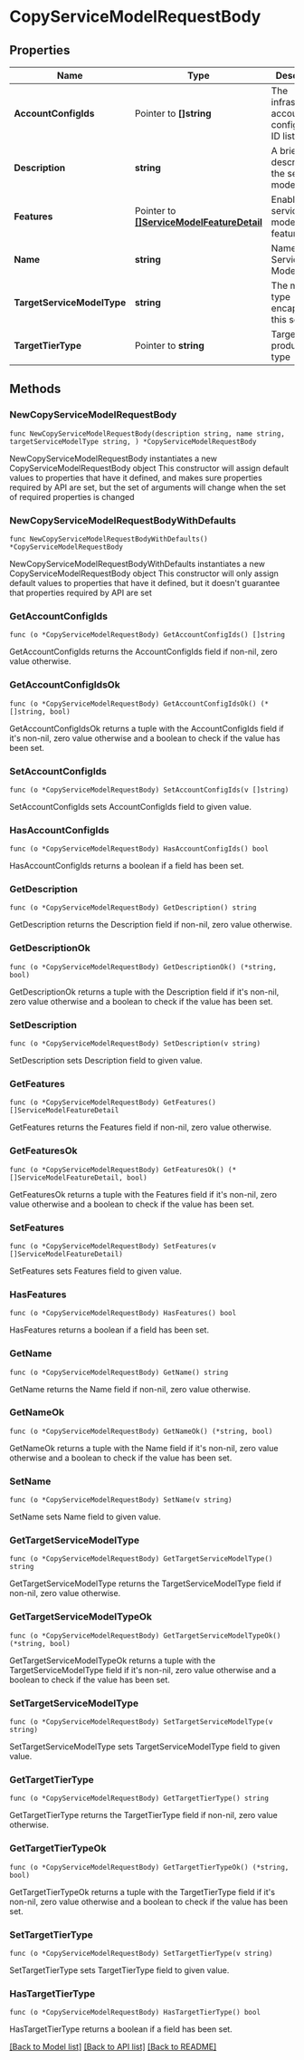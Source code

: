 # CopyServiceModelRequestBody

## Properties

Name | Type | Description | Notes
------------ | ------------- | ------------- | -------------
**AccountConfigIds** | Pointer to **[]string** | The infrastructure account configuration ID list | [optional] 
**Description** | **string** | A brief description of the service model | 
**Features** | Pointer to [**[]ServiceModelFeatureDetail**](ServiceModelFeatureDetail.md) | Enabled service model features | [optional] 
**Name** | **string** | Name of the Service Model | 
**TargetServiceModelType** | **string** | The model type encapsulating this service | 
**TargetTierType** | Pointer to **string** | Target product tier type | [optional] 

## Methods

### NewCopyServiceModelRequestBody

`func NewCopyServiceModelRequestBody(description string, name string, targetServiceModelType string, ) *CopyServiceModelRequestBody`

NewCopyServiceModelRequestBody instantiates a new CopyServiceModelRequestBody object
This constructor will assign default values to properties that have it defined,
and makes sure properties required by API are set, but the set of arguments
will change when the set of required properties is changed

### NewCopyServiceModelRequestBodyWithDefaults

`func NewCopyServiceModelRequestBodyWithDefaults() *CopyServiceModelRequestBody`

NewCopyServiceModelRequestBodyWithDefaults instantiates a new CopyServiceModelRequestBody object
This constructor will only assign default values to properties that have it defined,
but it doesn't guarantee that properties required by API are set

### GetAccountConfigIds

`func (o *CopyServiceModelRequestBody) GetAccountConfigIds() []string`

GetAccountConfigIds returns the AccountConfigIds field if non-nil, zero value otherwise.

### GetAccountConfigIdsOk

`func (o *CopyServiceModelRequestBody) GetAccountConfigIdsOk() (*[]string, bool)`

GetAccountConfigIdsOk returns a tuple with the AccountConfigIds field if it's non-nil, zero value otherwise
and a boolean to check if the value has been set.

### SetAccountConfigIds

`func (o *CopyServiceModelRequestBody) SetAccountConfigIds(v []string)`

SetAccountConfigIds sets AccountConfigIds field to given value.

### HasAccountConfigIds

`func (o *CopyServiceModelRequestBody) HasAccountConfigIds() bool`

HasAccountConfigIds returns a boolean if a field has been set.

### GetDescription

`func (o *CopyServiceModelRequestBody) GetDescription() string`

GetDescription returns the Description field if non-nil, zero value otherwise.

### GetDescriptionOk

`func (o *CopyServiceModelRequestBody) GetDescriptionOk() (*string, bool)`

GetDescriptionOk returns a tuple with the Description field if it's non-nil, zero value otherwise
and a boolean to check if the value has been set.

### SetDescription

`func (o *CopyServiceModelRequestBody) SetDescription(v string)`

SetDescription sets Description field to given value.


### GetFeatures

`func (o *CopyServiceModelRequestBody) GetFeatures() []ServiceModelFeatureDetail`

GetFeatures returns the Features field if non-nil, zero value otherwise.

### GetFeaturesOk

`func (o *CopyServiceModelRequestBody) GetFeaturesOk() (*[]ServiceModelFeatureDetail, bool)`

GetFeaturesOk returns a tuple with the Features field if it's non-nil, zero value otherwise
and a boolean to check if the value has been set.

### SetFeatures

`func (o *CopyServiceModelRequestBody) SetFeatures(v []ServiceModelFeatureDetail)`

SetFeatures sets Features field to given value.

### HasFeatures

`func (o *CopyServiceModelRequestBody) HasFeatures() bool`

HasFeatures returns a boolean if a field has been set.

### GetName

`func (o *CopyServiceModelRequestBody) GetName() string`

GetName returns the Name field if non-nil, zero value otherwise.

### GetNameOk

`func (o *CopyServiceModelRequestBody) GetNameOk() (*string, bool)`

GetNameOk returns a tuple with the Name field if it's non-nil, zero value otherwise
and a boolean to check if the value has been set.

### SetName

`func (o *CopyServiceModelRequestBody) SetName(v string)`

SetName sets Name field to given value.


### GetTargetServiceModelType

`func (o *CopyServiceModelRequestBody) GetTargetServiceModelType() string`

GetTargetServiceModelType returns the TargetServiceModelType field if non-nil, zero value otherwise.

### GetTargetServiceModelTypeOk

`func (o *CopyServiceModelRequestBody) GetTargetServiceModelTypeOk() (*string, bool)`

GetTargetServiceModelTypeOk returns a tuple with the TargetServiceModelType field if it's non-nil, zero value otherwise
and a boolean to check if the value has been set.

### SetTargetServiceModelType

`func (o *CopyServiceModelRequestBody) SetTargetServiceModelType(v string)`

SetTargetServiceModelType sets TargetServiceModelType field to given value.


### GetTargetTierType

`func (o *CopyServiceModelRequestBody) GetTargetTierType() string`

GetTargetTierType returns the TargetTierType field if non-nil, zero value otherwise.

### GetTargetTierTypeOk

`func (o *CopyServiceModelRequestBody) GetTargetTierTypeOk() (*string, bool)`

GetTargetTierTypeOk returns a tuple with the TargetTierType field if it's non-nil, zero value otherwise
and a boolean to check if the value has been set.

### SetTargetTierType

`func (o *CopyServiceModelRequestBody) SetTargetTierType(v string)`

SetTargetTierType sets TargetTierType field to given value.

### HasTargetTierType

`func (o *CopyServiceModelRequestBody) HasTargetTierType() bool`

HasTargetTierType returns a boolean if a field has been set.


[[Back to Model list]](../README.md#documentation-for-models) [[Back to API list]](../README.md#documentation-for-api-endpoints) [[Back to README]](../README.md)


